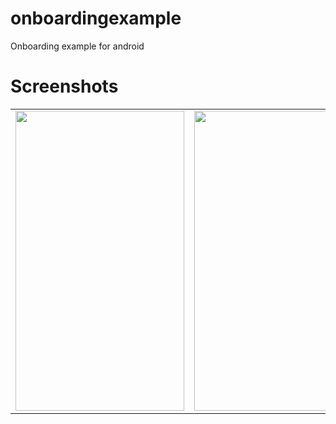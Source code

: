 # onboardingexample
Onboarding example for android
# Screenshots
<table>
   <tr>
      <td><img src="images/1.png" height = "480" width="270"></td>
      <td><img src="images/2.png" height = "480" width="270"></td>
      <td><img src="images/3.png" height = "480" width="270"></td>
  </tr>
</table>
